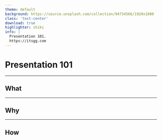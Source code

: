 ```yaml
---
theme: default
background: https://source.unsplash.com/collection/94734566/1920x1080
class: 'text-center'
download: true
highlighter: shiki
info: |
  Presentation 101.
  https://itsgg.com
---
```


# Presentation 101

---

## What

---

## Why

---

## How
